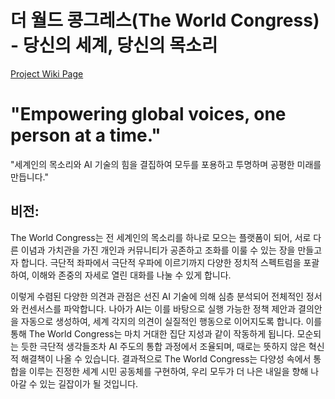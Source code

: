 # 더 월드 콩그레스(The World Congress) - 당신의 세계, 당신의 목소리

[Project Wiki Page](https://github.com/the-world-congress-project/.github/wiki/Engineering)

# "Empowering global voices, one person at a time."

"세계인의 목소리와 AI 기술의 힘을 결집하여 모두를 포용하고 투명하며 공평한 미래를 만듭니다."

## 비전:

The World Congress는 전 세계인의 목소리를 하나로 모으는 플랫폼이 되어, 서로 다른 이념과 가치관을 가진 개인과 커뮤니티가 공존하고 조화를 이룰 수 있는 장을 만들고자 합니다. 극단적 좌파에서 극단적 우파에 이르기까지 다양한 정치적 스펙트럼을 포괄하여, 이해와 존중의 자세로 열린 대화를 나눌 수 있게 합니다.

이렇게 수렴된 다양한 의견과 관점은 선진 AI 기술에 의해 심층 분석되어 전체적인 정서와 컨센서스를 파악합니다. 나아가 AI는 이를 바탕으로 실행 가능한 정책 제안과 결의안을 자동으로 생성하여, 세계 각지의 의견이 실질적인 행동으로 이어지도록 합니다.
이를 통해 The World Congress는 마치 거대한 집단 지성과 같이 작동하게 됩니다. 모순되는 듯한 극단적 생각들조차 AI 주도의 통합 과정에서 조율되며, 때로는 뜻하지 않은 혁신적 해결책이 나올 수 있습니다. 결과적으로 The World Congress는 다양성 속에서 통합을 이루는 진정한 세계 시민 공동체를 구현하여, 우리 모두가 더 나은 내일을 향해 나아갈 수 있는 길잡이가 될 것입니다.

